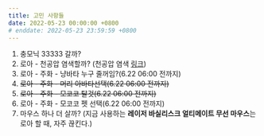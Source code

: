 ```yaml
---
title: 고민 사항들
date: 2022-05-23 00:00:00 +0800
# enddate: 2022-05-23 23:59:59 +0800
---
```


1. 충모닉 33333 갈까?
2. 로아 - 천공압 염색할까? (천공압 염색 [링크](https://www.youtube.com/watch?v=pAF5ANaUUf8))
3. 로아 - 주화 - 냥바타 누구 줄꺼임?(6.22 06:00 전까지)
4. ~~로아 - 주화 - 머리 아바타선택(6.22 06:00 전까지)~~
5. ~~로아 - 주화 - 모코코 탈것(6.22 06:00 전까지)~~
6. 로아 - 주화 - 모코코 펫 선택(6.22 06:00 전까지)
7. 마우스 하나 더 살까? (지금 사용하는 **레이저 바실리스크 얼티메이트 무선 마우스**는 로아 할 때, 자주 끊킨다.)
